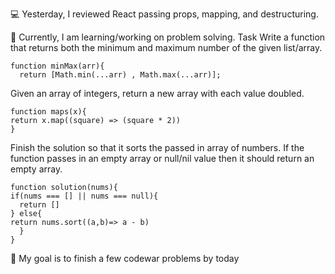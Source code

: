 💻 Yesterday, I reviewed React passing props, mapping, and destructuring.

📖 Currently, I am learning/working on problem solving.
Task
Write a function that returns both the minimum and maximum number of the given list/array.

```
function minMax(arr){
  return [Math.min(...arr) , Math.max(...arr)]; 
```
Given an array of integers, return a new array with each value doubled.
```
function maps(x){
return x.map((square) => (square * 2))
}
```
Finish the solution so that it sorts the passed in array of numbers. If the function passes in an empty array or null/nil value then it should return an empty array.

```
function solution(nums){
if(nums === [] || nums === null){
  return []
} else{
return nums.sort((a,b)=> a - b)
  }
}
```
🎯 My goal is to finish a few codewar problems by today
